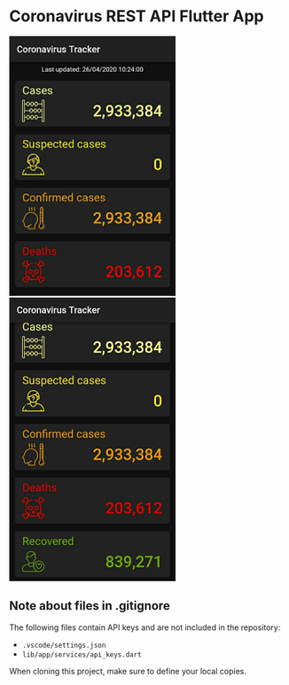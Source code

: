 # Coronavirus REST API Flutter App



<p float="left">
  <img src="assets/images/covid11.jpeg" width="300" hight="400" />
  <img src="assets/images/covid1.jpeg" width="300" hight="400"/>
</p>


## Note about files in .gitignore
The following files contain API keys and are not included in the repository:

- `.vscode/settings.json`
- `lib/app/services/api_keys.dart`

When cloning this project, make sure to define your local copies.
